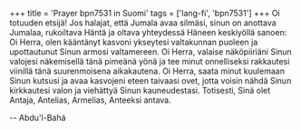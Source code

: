+++
title = 'Prayer bpn7531 in Suomi'
tags = ['lang-fi', 'bpn7531']
+++
Oi totuuden etsijä! Jos halajat, että Jumala avaa silmäsi, sinun on anottava Jumalaa, rukoiltava Häntä ja oltava yhteydessä Häneen keskiyöllä sanoen:
Oi Herra, olen kääntänyt kasvoni ykseytesi valtakunnan puoleen ja upottautunut Sinun armosi valtamereen. Oi Herra, valaise näköpiiriäni Sinun valojesi näkemisellä tänä pimeänä yönä ja tee minut onnelliseksi rakkautesi viinillä tänä suurenmoisena aikakautena. Oi Herra, saata minut kuulemaan Sinun kutsusi ja avaa kasvojeni eteen taivaasi ovet, jotta voisin nähdä Sinun kirkkautesi valon ja viehättyä Sinun kauneudestasi.
Totisesti, Sinä olet Antaja, Antelias, Armelias, Anteeksi antava.

-- Abdu'l-Bahá
